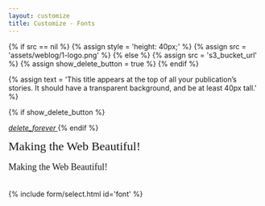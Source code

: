 ```yaml
---
layout: customize
title: Customize - Fonts
---
```


{% if src == nil  %}
{% assign style = 'height: 40px;' %}
{% assign src = 'assets/weblog/1-logo.png' %}
{% else %}
{% assign src = 's3_bucket_url' %}
{% assign show_delete_button = true %}
{% endif %}

{% assign text = 'This title appears at the top of all your publication’s stories. It should have a transparent background, and be at least 40px tall.' %}

{% if show_delete_button %}
<!-- Icon button -->
<a href="{{ site.url }}/customize/remove-image/'.{{ type }}" class="mdl-button mdl-js-button mdl-button--icon pull-right">
    <i class="material-icons">delete_forever</i>
</a>
{% endif %}

<link rel="stylesheet" href="https://fonts.googleapis.com/css2?family={{ site.data.logged_in_user.font.primary }}&family={{ site.data.logged_in_user.font.secondary }}">
<div style="font-family: '{{ site.data.logged_in_user.font.primary }}', serif; font-size: 24px; line-height: 1.5; margin-top: 10px;">Making the Web Beautiful!</div>
<div style="font-family: '{{ site.data.logged_in_user.font.secondary }}', serif; font-size: 18px; line-height: 1.5; margin-top: 10px;">Making the Web Beautiful!</div>

<br>

{% include form/select.html id='font' %}